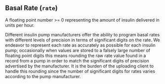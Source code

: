 ## Basal Rate (`rate`)

A floating point number >= 0 representing the amount of insulin delivered in units per hour.

Different insulin pump manufacturers offer the ability to program basal rates with different levels of precision in terms of significant digits on the rate. We endeavor to represent each rate as accurately as possible for each insulin pump; occasionally when values are stored to a falsely large number of floating point digits this means rounding the raw rate value found in a record from a pump in order to match the significant digits of precision advertised by the manufacturer. It is the burden of the uploading client to handle this rounding since the number of significant digits for rates varies according to the pump manufacturer.
